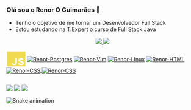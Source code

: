 ### Olá sou o Renor O Guimarães 👋
- Tenho o objetivo de me tornar um Desenvolvedor Full Stack
-  Estou estudando na T.Expert o curso de Full Stack Java

 <div align="center">
  <a href="https://github.com/renorog">
  <img height="180em" src="https://github-readme-stats.vercel.app/api?username=renorog&show_icons=true&theme=dracula&include_all_commits=true&count_private=true"/>
  <img height="180em" src="https://github-readme-stats.vercel.app/api/top-langs/?username=renorog&layout=compact&langs_count=7&theme=dracula"/>
</div>

<div style="display: inline_block"><br>
 <img align="center" alt="Renor-Js" height="40" width="50" src="https://raw.githubusercontent.com/devicons/devicon/master/icons/javascript/javascript-plain.svg">
 <img align="center" alt="Renot-Postgres" heigth="30" width="40" src="https://cdn.jsdelivr.net/gh/devicons/devicon/icons/postgresql/postgresql-original.svg" />
 <img align="center" alt="Renor-Vim" height="40" width="50" src="https://cdn.jsdelivr.net/gh/devicons/devicon/icons/vim/vim-original.svg" />
 <img align="center" alt="Renor-LInux" height="40" width="50" src="https://cdn.jsdelivr.net/gh/devicons/devicon/icons/linux/linux-original.svg" />
 <img align="center" alt="Renor-HTML" height="40" width="50" src="https://cdn.jsdelivr.net/gh/devicons/devicon/icons/html5/html5-original.svg" />
 <img align="center" alt="Renor-CSS" height="40" width="50" src="https://cdn.jsdelivr.net/gh/devicons/devicon/icons/css3/css3-original.svg" />
 <img align="center" alt="Renor-CSS" height="40" width="50" src="https://cdn.jsdelivr.net/gh/devicons/devicon/icons/csharp/csharp-original.svg" />
 

          
  
 </div>

  
  ##
 
<div> 
 
  <a href="https://instagram.com/renorog" target="_blank"><img src="https://img.shields.io/badge/-Instagram-%23E4405F?style=for-the-badge&logo=instagram&logoColor=white" target="_blank"></a>
   <a href="https://www.linkedin.com/in/Renorog" target="_blank"><img src="https://img.shields.io/badge/-LinkedIn-%230077B5?style=for-the-badge&logo=linkedin&logoColor=white" target="_blank"></a>
   <a href = "mailto:renornew@gmail.com">
    <img src="https://img.shields.io/badge/Gmail-D14836?style=for-the-badge&logo=gmail&logoColor=white">
  </a>
 
  ![Snake animation](https://github.com/Renorog/Renorog/blob/output/github-contribution-grid-snake.svg)
 
</div>
